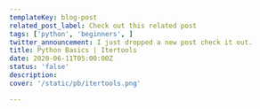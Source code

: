 ```yaml
---
templateKey: blog-post
related_post_label: Check out this related post
tags: ['python', 'beginners', ]
twitter_announcement: I just dropped a new post check it out.
title: Python Basics | Itertools
date: 2020-06-11T05:00:00Z
status: 'false'
description:
cover: '/static/pb/itertools.png'

---
```


<!--
<p style='text-align: center'>
<a href='https://waylonwalker.com/blog/itertools'>
  <img
    style='width:500px; max-width:80%; margin: auto;'
    src="https://waylonwalker.com/itertools.png"
    alt="Read more from the Python Basics | Itertools article"
  />
  </a>
</p>

-->
